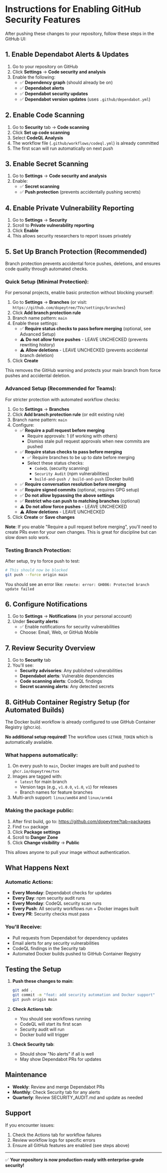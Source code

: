 # Instructions for Enabling GitHub Security Features

After pushing these changes to your repository, follow these steps in the GitHub UI:

## 1. Enable Dependabot Alerts & Updates

1. Go to your repository on GitHub
2. Click **Settings** → **Code security and analysis**
3. Enable the following:
   - ✅ **Dependency graph** (should already be on)
   - ✅ **Dependabot alerts**
   - ✅ **Dependabot security updates**
   - ✅ **Dependabot version updates** (uses `.github/dependabot.yml`)

## 2. Enable Code Scanning

1. Go to **Security** tab → **Code scanning**
2. Click **Set up code scanning**
3. Select **CodeQL Analysis**
4. The workflow file (`.github/workflows/codeql.yml`) is already committed
5. The first scan will run automatically on next push

## 3. Enable Secret Scanning

1. Go to **Settings** → **Code security and analysis**
2. Enable:
   - ✅ **Secret scanning**
   - ✅ **Push protection** (prevents accidentally pushing secrets)

## 4. Enable Private Vulnerability Reporting

1. Go to **Settings** → **Security**
2. Scroll to **Private vulnerability reporting**
3. Click **Enable**
4. This allows security researchers to report issues privately

## 5. Set Up Branch Protection (Recommended)

Branch protection prevents accidental force pushes, deletions, and ensures code quality through automated checks.

### Quick Setup (Minimal Protection):

For personal projects, enable basic protection without blocking yourself:

1. Go to **Settings** → **Branches** (or visit: `https://github.com/dopeytree/TVx/settings/branches`)
2. Click **Add branch protection rule**
3. Branch name pattern: `main`
4. Enable these settings:
   - ✅ **Require status checks to pass before merging** (optional, see Advanced Setup)
   - ⚠️ **Do not allow force pushes** - LEAVE UNCHECKED (prevents rewriting history)
   - ⚠️ **Allow deletions** - LEAVE UNCHECKED (prevents accidental branch deletion)
5. Click **Create**

This removes the GitHub warning and protects your main branch from force pushes and accidental deletion.

### Advanced Setup (Recommended for Teams):

For stricter protection with automated workflow checks:

1. Go to **Settings** → **Branches**
2. Click **Add branch protection rule** (or edit existing rule)
3. Branch name pattern: `main`
4. Configure:
   - ✅ **Require a pull request before merging**
     - Require approvals: 1 (if working with others)
     - Dismiss stale pull request approvals when new commits are pushed
   - ✅ **Require status checks to pass before merging**
     - ✅ Require branches to be up to date before merging
     - Select these status checks:
       * `CodeQL` (security scanning)
       * `Security Audit` (npm vulnerabilities)
       * `build-and-push / build-and-push` (Docker build)
   - ✅ **Require conversation resolution before merging**
   - ✅ **Require signed commits** (optional, requires GPG setup)
   - ✅ **Do not allow bypassing the above settings**
   - ✅ **Restrict who can push to matching branches** (optional)
   - ⚠️ **Do not allow force pushes** - LEAVE UNCHECKED
   - ⚠️ **Allow deletions** - LEAVE UNCHECKED
5. Click **Create** or **Save changes**

**Note**: If you enable "Require a pull request before merging", you'll need to create PRs even for your own changes. This is great for discipline but can slow down solo work.

### Testing Branch Protection:

After setup, try to force push to test:
```bash
# This should now be blocked
git push --force origin main
```

You should see an error like: `remote: error: GH006: Protected branch update failed`

## 6. Configure Notifications

1. Go to **Settings** → **Notifications** (in your personal account)
2. Under **Security alerts**:
   - ✅ Enable notifications for security vulnerabilities
   - Choose: Email, Web, or GitHub Mobile

## 7. Review Security Overview

1. Go to **Security** tab
2. You'll see:
   - **Security advisories**: Any published vulnerabilities
   - **Dependabot alerts**: Vulnerable dependencies
   - **Code scanning alerts**: CodeQL findings
   - **Secret scanning alerts**: Any detected secrets

## 8. GitHub Container Registry Setup (for Automated Builds)

The Docker build workflow is already configured to use GitHub Container Registry (ghcr.io).

**No additional setup required!** The workflow uses `GITHUB_TOKEN` which is automatically available.

### What happens automatically:

1. On every push to `main`, Docker images are built and pushed to `ghcr.io/dopeytree/tvx`
2. Images are tagged with:
   - `latest` for main branch
   - Version tags (e.g., `v1.0.0`, `v1.0`, `v1`) for releases
   - Branch names for feature branches
3. Multi-arch support: `linux/amd64` and `linux/arm64`

### Making the package public:

1. After first build, go to: https://github.com/dopeytree?tab=packages
2. Find `tvx` package
3. Click **Package settings**
4. Scroll to **Danger Zone**
5. Click **Change visibility** → **Public**

This allows anyone to pull your image without authentication.

## What Happens Next

### Automatic Actions:

- **Every Monday**: Dependabot checks for updates
- **Every Day**: npm security audit runs
- **Every Monday**: CodeQL security scan runs
- **Every Push**: All security workflows run + Docker images built
- **Every PR**: Security checks must pass

### You'll Receive:

- Pull requests from Dependabot for dependency updates
- Email alerts for any security vulnerabilities
- CodeQL findings in the Security tab
- Automated Docker builds pushed to GitHub Container Registry

## Testing the Setup

1. **Push these changes to main**:
   ```bash
   git add .
   git commit -m "feat: add security automation and Docker support"
   git push origin main
   ```

2. **Check Actions tab**:
   - You should see workflows running
   - CodeQL will start its first scan
   - Security audit will run
   - Docker build will trigger

3. **Check Security tab**:
   - Should show "No alerts" if all is well
   - May show Dependabot PRs for updates

## Maintenance

- **Weekly**: Review and merge Dependabot PRs
- **Monthly**: Check Security tab for any alerts
- **Quarterly**: Review SECURITY_AUDIT.md and update as needed

## Support

If you encounter issues:
1. Check the Actions tab for workflow failures
2. Review workflow logs for specific errors
3. Ensure all GitHub features are enabled (see steps above)

---

✅ **Your repository is now production-ready with enterprise-grade security!**

